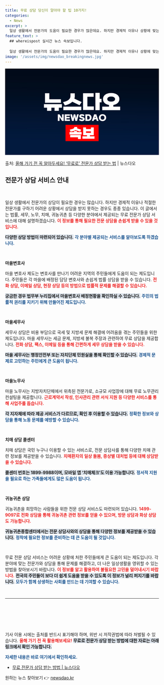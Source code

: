 ```yaml
---
title: 무료 상담 당신이 알아야 할 팁 10가지!
categories:
  - News
excerpt: >
  일상 생활에서 전문가의 도움이 필요한 경우가 많은데요. 하지만 경제적 이유나 상황에 맞는 전문가를 찾지 못해…
feature_text: >
  ## whereispost 실시간 뉴스 속보입니다.

  일상 생활에서 전문가의 도움이 필요한 경우가 많은데요. 하지만 경제적 이유나 상황에 맞는 전문가를 찾지 못해…
image: '/assets/img/newsdao_breakingnews.jpg'
---
```


![뉴스다오 속보](/assets/img/newsdao_breakingnews.jpg)

<p>출처: <a href="https://newsdao.kr/2893" rel="dofollow">올해 가기 전 꼭 알아두세요! ‘무료로’ 전문가 상담 받는 법</a> | 뉴스다오</p>

<h2 data-ke-size="size26">전문가 상담 서비스 안내</h2>

<p data-ke-size="size16">&nbsp;</p>

일상 생활에서 전문가의 상담이 필요한 경우는 많습니다. 하지만 경제적 이유나 적절한 전문가를 구하기 어려운 상황에서 상담을 받지 못하는 경우도 종종 있습니다. 이 글에서는 법률, 세무, 노무, 치매, 귀농귀촌 등 다양한 분야에서 제공되는 무료 전문가 상담 서비스에 대해 설명하겠습니다. <b><span style="color: #ee2323;">이 정보를 통해 필요한 전문 상담을 손쉽게 받을 수 있을 것입니다.</span></b> 

<b><span style="background-color: #21538527;">다양한 상담 방법이 마련되어 있습니다.</span></b> <b><span style="color: #1a5490;">각 분야별 제공되는 서비스를 알아보도록 하겠습니다.</span></b>

<p data-ke-size="size16">&nbsp;</p>

<b>마을변호사</b>

마을 변호사 제도는 변호사를 만나기 어려운 지역의 주민들에게 도움이 되는 제도입니다. 주민들은 각 마을에 배정된 담당 변호사와 손쉽게 법률 상담을 받을 수 있습니다. <b><span style="color: #ee2323;">전화 상담, 이메일 상담, 현장 상담 등의 방법으로 법률적 문제를 해결할 수 있습니다.</span></b>

<b><span style="background-color: #21538527;">궁금한 경우 법무부 누리집에서 마을변호사 배정현황을 확인하실 수 있습니다.</span></b> <b><span style="color: #1a5490;">주민의 법률적 권리를 지키기 위해 만들어진 제도입니다.</span></b>

<p data-ke-size="size16">&nbsp;</p>

<b>마을세무사</b>

세무사 상담은 비용 부담으로 국세 및 지방세 문제 해결에 어려움을 겪는 주민들을 위한 제도입니다. 마을 세무사는 세금 문제, 지방세 불복 주장과 관련하여 무료 상담을 제공합니다. <b><span style="color: #ee2323;">전화 상담, 팩스, 이메일 등을 통해 간편하게 세무 상담을 받을 수 있습니다.</span></b>

<b><span style="background-color: #21538527;">마을 세무사는 행정안전부 또는 자치단체 민원실을 통해 확인할 수 있습니다.</span></b> <b><span style="color: #1a5490;">경제적 문제로 고민하는 주민에게 큰 도움이 됩니다.</span></b>

<p data-ke-size="size16">&nbsp;</p>

<b>마을노무사</b>

마을 노무사는 지방자치단체에서 위촉된 전문가로, 소규모 사업장에 대해 무료 노무관리 컨설팅을 제공합니다. <b><span style="color: #ee2323;">근로계약서 작성, 인사관리 관련 서식 지원 등 다양한 서비스를 통해 사업주를 돕습니다.</span></b>

<b><span style="background-color: #21538527;">각 지자체에 따라 제공 서비스가 다르므로, 확인 후 이용할 수 있습니다.</span></b> <b><span style="color: #1a5490;">정확한 정보와 상담을 통해 노동 문제를 예방할 수 있습니다.</span></b>

<p data-ke-size="size16">&nbsp;</p>

<b>치매 상담 콜센터</b>

치매 상담은 국민 누구나 이용할 수 있는 서비스로, 전문 상담사를 통해 다양한 치매 관련 정보를 제공받을 수 있습니다. <b><span style="color: #ee2323;">치매환자의 일상 돌봄, 증상별 대처법 등에 대해 상담받을 수 있습니다.</span></b>

<b><span style="background-color: #21538527;">콜센터 번호는 1899-9988이며, 모바일 앱 ‘치매체크’도 이용 가능합니다.</span></b> <b><span style="color: #1a5490;">정서적 지원을 필요로 하는 가족들에게도 많은 도움이 됩니다.</span></b>

<p data-ke-size="size16">&nbsp;</p>

<b>귀농귀촌 상담</b>

귀농귀촌을 희망하는 사람들을 위한 전문 상담 서비스도 마련되어 있습니다. <b><span style="color: #ee2323;">1499-9097로 전화 상담을 통해 귀농귀촌 관련 정보를 얻을 수 있으며, 방문 상담과 화상 상담도 가능합니다.</span></b>

<b><span style="background-color: #21538527;">귀농귀촌종합센터에서는 전문 상담사와의 상담을 통해 다양한 정보를 제공받을 수 있습니다.</span></b> <b><span style="color: #1a5490;">정착에 필요한 정보를 준비하는 데 큰 도움이 될 것입니다.</span></b>

<p data-ke-size="size16">&nbsp;</p>

무료 전문 상담 서비스는 어려운 상황에 처한 주민들에게 큰 도움이 되는 제도입니다. 각 분야에 맞는 전문가와 상담을 통해 문제를 해결하고, 더 나은 일상생활을 영위할 수 있는 방법을 찾아보시기 바랍니다. <b><span style="color: #ee2323;">이 정보를 알고 활용하여 불필요한 고민을 덜어내시기 바랍니다.</span></b> <b><span style="background-color: #21538527;">전국의 주민들이 보다 더 쉽게 도움을 받을 수 있도록 이 정보가 널리 퍼지기를 바랍니다.</span></b> <b><span style="color: #1a5490;">모두가 함께 상생하는 사회를 만드는 데 기여할 수 있습니다.</span></b>

<p data-ke-size="size16">&nbsp;</p>

<hr>

<p data-ke-size="size16">&nbsp;</p>

<p data-ke-size="size16">&nbsp;</p>

<p data-ke-size="size16">&nbsp;</p>

기사 이용 시에는 출처를 반드시 표기해야 하며, 위반 시 저작권법에 따라 처벌될 수 있습니다. <b><span style="color: #ee2323;">올해 가기 전 꼭 활용해보세요!</span></b> <b><span style="background-color: #21538527;">무료로 전문가 상담 받는 방법에 대한 자료는 아래 링크에서 확인 가능합니다.</span></b> 

<b><span style="color: #1a5490;">자세한 내용은 바로 여기에서 확인하세요.</span></b>
<ul>
    <li><a href="https://newsdao.kr/2893">무료 전문가 상담 받는 방법 | 뉴스다오</a></li>
</ul> 

원하는 뉴스 찾아보기 👉 <a href="https://newsdao.kr" rel="dofollow">newsdao.kr</a>


